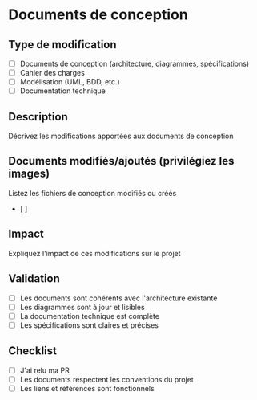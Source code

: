 # Documents de conception

## Type de modification
- [ ] Documents de conception (architecture, diagrammes, spécifications)
- [ ] Cahier des charges
- [ ] Modélisation (UML, BDD, etc.)
- [ ] Documentation technique

## Description
Décrivez les modifications apportées aux documents de conception

## Documents modifiés/ajoutés (privilégiez les images)
Listez les fichiers de conception modifiés ou créés
- [ ]

## Impact
Expliquez l'impact de ces modifications sur le projet

## Validation
- [ ] Les documents sont cohérents avec l'architecture existante
- [ ] Les diagrammes sont à jour et lisibles
- [ ] La documentation technique est complète
- [ ] Les spécifications sont claires et précises

## Checklist
- [ ] J'ai relu ma PR
- [ ] Les documents respectent les conventions du projet
- [ ] Les liens et références sont fonctionnels
